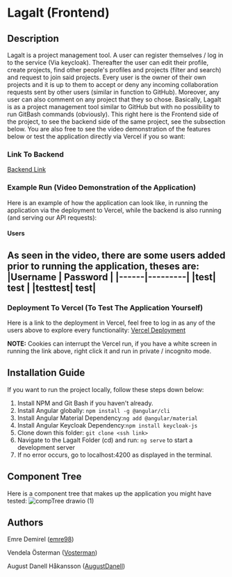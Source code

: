 # Lagalt (Frontend)
## Description
Lagalt is a project management tool. A user can register themselves / log in to the service (Via keycloak). Thereafter the user can edit their profile, create projects, find other people's profiles and projects (filter and search) and request to join said projects. Every user is the owner of their own projects and it is up to them to accept or deny any incoming collaboration requests sent by other users (similar in function to GitHub). Moreover, any user can also comment on any project that they so chose. Basically, Lagalt is as a project management tool similar to GitHub but with no possibility to run GitBash commands (obviously). This right here is the Frontend side of the project, to see the backend side of the same project, see the subsection below. You are also free to see the video demonstration of the features below or test the application directly via Vercel if you so want:

### Link To Backend
[Backend Link](https://github.com/98emre/Lagalt-Backend)

### Example Run (Video Demonstration of the Application) 
Here is an example of how the application can look like, in running the application via the deployment to Vercel, while the backend is also running (and serving our API requests):

#### Users
As seen in the video, there are some users added prior to running the application, theses are:
|Username | Password |
|------|---------|
|test| test |
|testtest| test|
--------------------

### Deployment To Vercel (To Test The Application Yourself)
Here is a link to the deployment in Vercel, feel free to log in as any of the users above to explore every functionality: [Vercel Deployment](https://lagat-frontend.vercel.app/)

**NOTE:** Cookies can interrupt the Vercel run, if you have a white screen in running the link above, right click it and run in private / incognito mode. 

## Installation Guide
If you want to run the project locally, follow these steps down below:
1. Install NPM and Git Bash if you haven't already.
2. Install Angular globally: ```npm install -g @angular/cli```
3. Install Angular Material Dependency:```ng add @angular/material```
4. Install Angular Keycloak Dependency:```npm install keycloak-js```
5. Clone down this folder: ```git clone <ssh link>```
6. Navigate to the Lagalt Folder (cd) and run: ```ng serve```  to start a development server 
7. If no error occurs, go to localhost:4200 as displayed in the terminal. 

## Component Tree
Here is a component tree that makes up the application you might have tested:
![compTree drawio (1)](https://github.com/AugustDanell/Lagalt-Frontend/assets/70810124/225ae60f-3d91-4fed-bf61-78241ecc0d8d)


## Authors
Emre Demirel ([emre98](https://github.com/98emre))

Vendela Österman ([Vosterman](https://github.com/Vendelaosterman))

August Danell Håkansson ([AugustDanell](https://github.com/AugustDanell))
